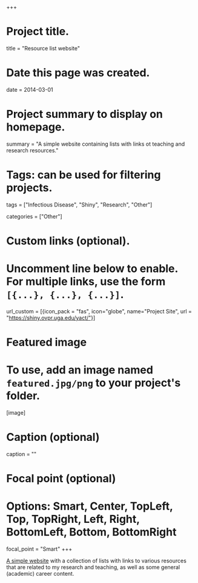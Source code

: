 +++
# Project title.
title = "Resource list website"

# Date this page was created.
date = 2014-03-01

# Project summary to display on homepage.
summary = "A simple website containing lists with links ot teaching and research resources."

# Tags: can be used for filtering projects.
tags = ["Infectious Disease", "Shiny", "Research", "Other"]

categories = ["Other"]


# Custom links (optional).
#   Uncomment line below to enable. For multiple links, use the form `[{...}, {...}, {...}]`.
url_custom = [{icon_pack = "fas", icon="globe", name="Project Site", url = "https://shiny.ovpr.uga.edu/yact/"}]


# Featured image
# To use, add an image named `featured.jpg/png` to your project's folder. 
[image]
  # Caption (optional)
  caption = ""
  # Focal point (optional)
  # Options: Smart, Center, TopLeft, Top, TopRight, Left, Right, BottomLeft, Bottom, BottomRight
  focal_point = "Smart"
+++


[A simple website](https://andreashandel.github.io/research-and-teaching-resources/) with a collection of lists with links to various resources that are related to my research and teaching, as well as some general (academic) career content.
